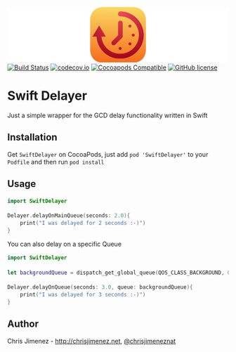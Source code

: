 ![SwiftDelayer](/Art/swiftDelayerBanner.png)
[![Build Status](https://travis-ci.org/PiXeL16/SwiftDelayer.svg?branch=master)](https://travis-ci.org/PiXeL16/SwiftDelayer/) [![codecov.io](https://codecov.io/github/PiXeL16/SwiftDelayer/coverage.svg?branch=master)](https://codecov.io/github/PiXeL16/SwiftDelayer?branch=master) [![Cocoapods Compatible](https://img.shields.io/cocoapods/v/SwiftDelayer.svg)](https://img.shields.io/cocoapods/v/SwiftDelayer.svg) [![GitHub license](https://img.shields.io/badge/license-MIT-blue.svg)](https://raw.githubusercontent.com/PiXeL16/SwiftDelayer/master/LICENSE)

# Swift Delayer

Just a simple wrapper for the GCD delay functionality written in Swift  

Installation
------
Get `SwiftDelayer` on CocoaPods, just add `pod 'SwiftDelayer'` to your `Podfile` and then run `pod install`

Usage
------
```swift
import SwiftDelayer

Delayer.delayOnMainQueue(seconds: 2.0){
    print("I was delayed for 2 seconds :-)")            
}
```

You can also delay on a specific Queue
```swift
import SwiftDelayer

let backgroundQueue = dispatch_get_global_queue(QOS_CLASS_BACKGROUND, 0)

Delayer.delayOnQueue(seconds: 3.0, queue: backgroundQueue){
    print("I was delayed for 3 seconds :-)")            
}
```

Author
------
Chris Jimenez - http://chrisjimenez.net, [@chrisjimeneznat](http://twitter.com/chrisjimeneznat)
